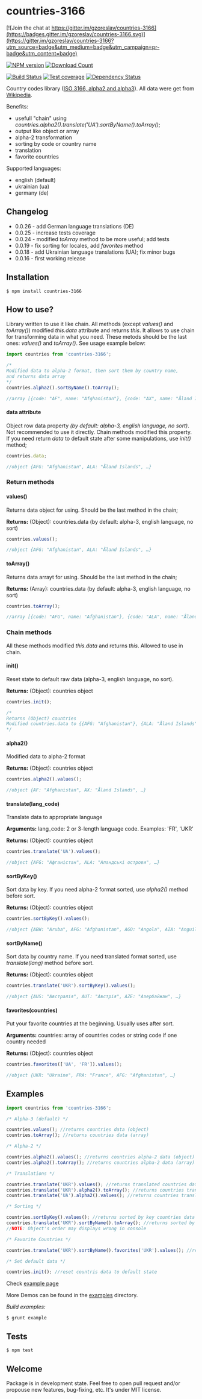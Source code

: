 # countries-3166

[![Join the chat at https://gitter.im/gzoreslav/countries-3166](https://badges.gitter.im/gzoreslav/countries-3166.svg)](https://gitter.im/gzoreslav/countries-3166?utm_source=badge&utm_medium=badge&utm_campaign=pr-badge&utm_content=badge)

[![NPM version][npm-image]][npm-url]
[![Download Count][downloads-image]][downloads-url]

[![Build Status][travis-image]][travis-url]
[![Test coverage][coveralls-image]][coveralls-url]
[![Dependency Status][daviddm-url]][daviddm-image]

Country codes library ([ISO 3166, alpha2 and alpha3](https://en.wikipedia.org/wiki/ISO_3166-1)). All data were get from [Wikipedia](https://en.wikipedia.org/wiki/ISO_3166-1).

Benefits:
 - usefull "chain" using _countries.alpha2().translate('UA').sortByName().toArray()_;
 - output like object or array
 - alpha-2 transformation
 - sorting by code or country name
 - translation
 - favorite countries

Supported languages:
 - english (default)
 - ukrainian (ua)
 - germany (de)

## Changelog

 - 0.0.26 - add German language translations (DE)
 - 0.0.25 - increase tests coverage
 - 0.0.24 - modified _toArray_ method to be more useful; add tests
 - 0.0.19 - fix sorting for locales, add _favorites_ method
 - 0.0.18 - add Ukrainian language translations (UA); fix minor bugs
 - 0.0.16 - first working release

## Installation

    $ npm install countries-3166
 
## How to use?

Library written to use it like chain. All methods (except _values()_ and _toArray()_) modified _this.data_ attribute and returns _this_. It allows to use chain for transforming data in what you need. These metods should be the last ones: _values()_ and _toArray()_. See usage example below:

```js
import countries from 'countries-3166';

/*
Modified data to alpha-2 format, then sort them by country name,
and returns data array
*/
countries.alpha2().sortByName().toArray();

//array [{code: "AF", name: "Afghanistan"}, {code: "AX", name: "Åland Islands"}, …]
```
    
#### data attribute

Object row data property _(by default: alpha-3, english language, no sort)_. Not recommended to use it directly. Chain methods modified this property. If you need return *data* to default state after some manipulations, use _init()_ method;

```js
countries.data;

//object {AFG: "Afghanistan", ALA: "Åland Islands", …}
```

### Return methods

#### values()

Returns data object for using. Should be the last method in the chain;

**Returns:** (Object): countries.data (by default: alpha-3, english language, no sort)

```js
countries.values();

//object {AFG: "Afghanistan", ALA: "Åland Islands", …}
```

#### toArray()

Returns data arrayt for using. Should be the last method in the chain;

**Returns:** (Array): countries.data (by default: alpha-3, english language, no sort)

```js
countries.toArray();

//array [{code: "AFG", name: "Afghanistan"}, {code: "ALA", name: "Åland Islands"}, …]
```

### Chain methods

All these methods modified _this.data_ and returns _this_. Allowed to use in chain.

#### init()

Reset state to default raw data (alpha-3, english language, no sort).

**Returns:** (Object): countries object

```js
countries.init();

/*
Returns (Object) countries
Modified countries.data to {{AFG: "Afghanistan"}, {ALA: "Åland Islands"}, …}
*/
```

#### alpha2()

Modified data to alpha-2 format

**Returns:** (Object): countries object

```js
countries.alpha2().values();

//object {AF: "Afghanistan", AX: "Åland Islands", …}
```

#### translate(lang_code)

Translate data to appropriate language

**Arguments:** lang_code: 2 or 3-length language code. Examples: 'FR', 'UKR'

**Returns:** (Object): countries object

```js
countries.translate('UA').values();

//object {AFG: "Афганістан", ALA: "Аландські острови", …}
```

#### sortByKey()

Sort data by key. If you need alpha-2 format sorted, use _alpha2()_ method before sort.

**Returns:** (Object): countries object

```js
countries.sortByKey().values();

//object {ABW: "Aruba", AFG: "Afghanistan", AGO: "Angola", AIA: "Anguilla", …}
```

#### sortByName()

Sort data by country name. If you need translated format sorted, use _translate(lang)_ method before sort.

**Returns:** (Object): countries object

```js
countries.translate('UKR').sortByKey().values();

//object {AUS: "Австралія", AUT: "Австрія", AZE: "Азербайжан", …}
```

#### favorites(countries)

Put your favorite countries at the beginning. Usually uses after sort.

**Arguments:** countries: array of countries codes or string code if one country needed

**Returns:** (Object): countries object

```js
countries.favorites(['UA', 'FR']).values();

//object {UKR: "Ukraine", FRA: "France", AFG: "Afghanistan", …}
```

## Examples

```js
import countries from 'countries-3166';

/* Alpha-3 (default) */

countries.values(); //returns countries data (object)
countries.toArray(); //returns countries data (array)

/* Alpha-2 */

countries.alpha2().values(); //returns countries alpha-2 data (object)
countries.alpha2().toArray(); //returns countries alpha-2 data (array)

/* Translations */

countries.translate('UKR').values(); //returns translated countries data (object)
countries.translate('UKR').alpha2().toArray(); //returns countries translated alpha-2 data (array)
countries.translate('UA').alpha2().values(); //returns countries translated alpha-2 data (object)

/* Sorting */

countries.sortByKey().values(); //returns sorted by key countries data (object)
countries.translate('UKR').sortByName().toArray(); //returns sorted by name translated countries data (object)
//NOTE: Object's order may displays wrong in console

/* Favorite Countries */

countries.translate('UKR').sortByName().favorites('UKR').values(); //returns sorted by countries data with Ukraine country at the first place (object)

/* Set default data */

countries.init(); //reset countris data to default state
```

Check [example page](https://rawgit.com/gzoreslav/countries-3166/master/examples/index.html)

More Demos can be found in the [examples](https://github.com/gzoreslav/countries-3166/tree/master/examples) directory.

_Build examples:_

    $ grunt example

## Tests

    $ npm test

## Welcome

Package is in development state. Feel free to open pull request and/or propouse new features, bug-fixing, etc. It's under MIT license.

[npm-image]: https://img.shields.io/npm/v/countries-3166.svg?style=flat-square
[npm-url]: https://npmjs.org/package/countries-3166
[downloads-image]: http://img.shields.io/npm/dm/countries-3166.svg?style=flat-square
[downloads-url]: https://npmjs.org/package/countries-3166
[travis-url]: https://travis-ci.org/gzoreslav/countries-3166
[travis-image]: https://travis-ci.org/gzoreslav/countries-3166.svg?branch=master
[daviddm-url]: https://david-dm.org/gzoreslav/countries-3166.svg?theme=shields.io
[daviddm-image]: https://david-dm.org/gzoreslav/countries-3166
[coveralls-image]: https://coveralls.io/repos/github/gzoreslav/countries-3166/badge.svg?branch=master
[coveralls-url]: https://coveralls.io/github/gzoreslav/countries-3166?branch=master
